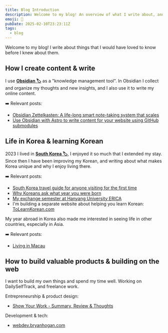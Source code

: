 ```yaml
---
title: Blog Introduction
description: Welcome to my blog! An overview of what I write about, and my best & most popular posts.
emoji: 👋
pubDate: 2025-02-10T23:23:11Z
tags:
  - blog
---
```


Welcome to my blog! I write about things that I would have loved to know before I knew about them.

## How I create content & write

I use **[Obsidian 🏷️](/tags/obsidian)** as a "knowledge management tool". In Obsidian I collect and organize my thoughts and new insights, and I also use it to write my online content.

➡️ Relevant posts: 

- [Obsidian Zettelkasten: A life-long smart note-taking system that scales](/blog/obsidian-zettelkasten)
- [Use Obsidian with Astro to write content for your website using GitHub submodules](obsidian-astro-submodule)

## Life in Korea & learning Korean

2023 I lived in **[South Korea 🏷️](/tags/korea)**, I enjoyed it so much that I extended my stay. Since then I have been improving my Korean, and writing about what makes Korea unique and why I enjoy living there.

➡️ Relevant posts:

- [South Korea travel guide for anyone visiting for the first time](/blog/south-korea-travel-guide)
- [Why Koreans ask what year you were born](/blog/korean-age)
- [My exchange semester at Hanyang University ERICA](/blog/hanyang-erica-exchange)
- I'm building a separate website about helping you learn Korean: [ToLearnKorean.com](https://tolearnkorean.com/)

My year abroad in Korea also made me interested in seeing life in other countries, especially in Asia.

➡️ Relevant posts:

- [Living in Macau](/blog/living-in-macau)

## How to build valuable products & building on the web

I want to build my own things and spend my time well. Working on DailySelfTrack, and freelance work.

Entrepreneurship & product design:

- [Show Your Work - Summary, Review & Thoughts](/blog/show-your-work)

Development & tech:

- [webdev.bryanhogan.com](https://webdev.bryanhogan.com/)